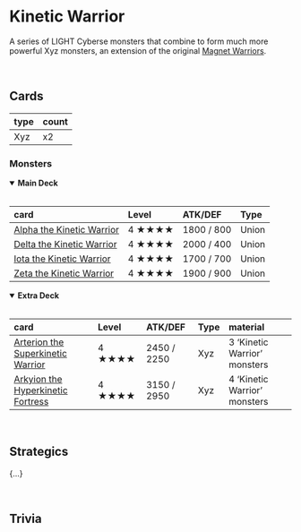 # Kinetic Warrior

A series of LIGHT Cyberse monsters that combine to form much more powerful Xyz monsters, an extension of the original [Magnet Warriors](yugioh.fandom.com/wiki/Magnet_Warrior).


<br>


## Cards

| type | count |
| :--- | :---- |
| Xyz    | x2 |

### Monsters

<details open>
  <summary> <b> Main Deck </b> </summary> <br>

| card | Level | ATK/DEF | Type |
| :--- | :---- | :------ | :--- |
| [Alpha the Kinetic Warrior](../cards/monsters/standard/Alpha%20the%20Kinetic%20Warrior.md) | 4 ★★★★ | 1800 / 800 | Union |
| [Delta the Kinetic Warrior](../cards/monsters/standard/Delta%20the%20Kinetic%20Warrior.md) | 4 ★★★★ | 2000 / 400 | Union |
| [Iota the Kinetic Warrior](../cards/monsters/standard/Iota%20the%20Kinetic%20Warrior.md) | 4 ★★★★ | 1700 / 700 | Union |
| [Zeta the Kinetic Warrior](../cards/monsters/standard/Zeta%20the%20Kinetic%20Warrior.md) | 4 ★★★★ | 1900 / 900 | Union |

</details>

<details open>
  <summary> <b> Extra Deck </b> </summary> <br>

| card | Level | ATK/DEF | Type | material |
| :--- | :---- | :------ | :--- | :------- |
| [Arterion the Superkinetic Warrior](../cards/monsters/–/Arterion%20the%20Superkinetic%20Warrior.md) | 4 ★★★★ | 2450 / 2250 | Xyz | 3 ‘Kinetic Warrior’ monsters |
| [Arkyion the Hyperkinetic Fortress](../cards/monsters/–/Arterion%20the%20Superkinetic%20Warrior.md) | 4 ★★★★ | 3150 / 2950 | Xyz | 4 ‘Kinetic Warrior’ monsters |

</details>


<br>


## Strategics

{...}


<br>


## Trivia
